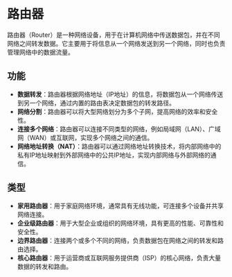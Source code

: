 # 路由器

路由器（Router）是一种网络设备，用于在计算机网络中传送数据包，并在不同网络之间转发数据。它主要用于将信息从一个网络发送到另一个网络，同时也负责管理网络中的数据流量。

<DocsAD/>

## 功能

- **数据转发**：路由器根据网络地址（IP地址）的信息，将数据包从一个网络传送到另一个网络，通过内置的路由表决定数据包的转发路径。
- **网络分割**：路由器可以将大型网络划分为多个子网，提高网络的效率和安全性。
- **连接多个网络**：路由器可以连接不同类型的网络，例如局域网（LAN）、广域网（WAN）或互联网，实现多个网络之间的通信。
- **网络地址转换（NAT）**：路由器可以通过网络地址转换技术，将内部网络中的私有IP地址映射到外部网络中的公共IP地址，实现内部网络与外部网络的通信。

## 类型

- **家用路由器**：用于家庭网络环境，通常具有无线功能，可连接多个设备并共享网络连接。
- **企业级路由器**：用于大型企业或组织的网络环境，具有更高的性能、可靠性和安全性。
- **边界路由器**：连接两个或多个不同的网络，负责数据包在网络之间的转发和路由选择。
- **核心路由器**：用于运营商或互联网服务提供商（ISP）的核心网络，负责大量数据的转发和路由。